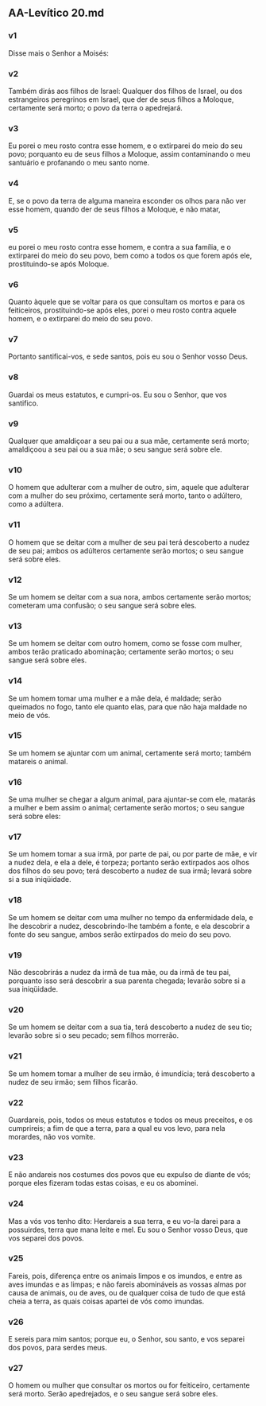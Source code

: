 ## AA-Levítico 20.md
### v1
 Disse mais o Senhor a Moisés:
### v2
 Também dirás aos filhos de Israel: Qualquer dos filhos de Israel, ou dos estrangeiros peregrinos em Israel, que der de seus filhos a Moloque, certamente será morto; o povo da terra o apedrejará.
### v3
 Eu porei o meu rosto contra esse homem, e o extirparei do meio do seu povo; porquanto eu de seus filhos a Moloque, assim contaminando o meu santuário e profanando o meu santo nome.
### v4
 E, se o povo da terra de alguma maneira esconder os olhos para não ver esse homem, quando der de seus filhos a Moloque, e não matar,
### v5
 eu porei o meu rosto contra esse homem, e contra a sua família, e o extirparei do meio do seu povo, bem como a todos os que forem após ele, prostituindo-se após Moloque.
### v6
 Quanto àquele que se voltar para os que consultam os mortos e para os feiticeiros, prostituindo-se após eles, porei o meu rosto contra aquele homem, e o extirparei do meio do seu povo.
### v7
 Portanto santificai-vos, e sede santos, pois eu sou o Senhor vosso Deus.
### v8
 Guardai os meus estatutos, e cumpri-os. Eu sou o Senhor, que vos santifico.
### v9
 Qualquer que amaldiçoar a seu pai ou a sua mãe, certamente será morto; amaldiçoou a seu pai ou a sua mãe; o seu sangue será sobre ele.
### v10
 O homem que adulterar com a mulher de outro, sim, aquele que adulterar com a mulher do seu próximo, certamente será morto, tanto o adúltero, como a adúltera.
### v11
 O homem que se deitar com a mulher de seu pai terá descoberto a nudez de seu pai; ambos os adúlteros certamente serão mortos; o seu sangue será sobre eles.
### v12
 Se um homem se deitar com a sua nora, ambos certamente serão mortos; cometeram uma confusão; o seu sangue será sobre eles.
### v13
 Se um homem se deitar com outro homem, como se fosse com mulher, ambos terão praticado abominação; certamente serão mortos; o seu sangue será sobre eles.
### v14
 Se um homem tomar uma mulher e a mãe dela, é maldade; serão queimados no fogo, tanto ele quanto elas, para que não haja maldade no meio de vós.
### v15
 Se um homem se ajuntar com um animal, certamente será morto; também matareis o animal.
### v16
 Se uma mulher se chegar a algum animal, para ajuntar-se com ele, matarás a mulher e bem assim o animal; certamente serão mortos; o seu sangue será sobre eles:
### v17
 Se um homem tomar a sua irmã, por parte de pai, ou por parte de mãe, e vir a nudez dela, e ela a dele, é torpeza; portanto serão extirpados aos olhos dos filhos do seu povo; terá descoberto a nudez de sua irmã; levará sobre si a sua iniqüidade.
### v18
 Se um homem se deitar com uma mulher no tempo da enfermidade dela, e lhe descobrir a nudez, descobrindo-lhe também a fonte, e ela descobrir a fonte do seu sangue, ambos serão extirpados do meio do seu povo.
### v19
 Não descobrirás a nudez da irmã de tua mãe, ou da irmã de teu pai, porquanto isso será descobrir a sua parenta chegada; levarão sobre si a sua iniqüidade.
### v20
 Se um homem se deitar com a sua tia, terá descoberto a nudez de seu tio; levarão sobre si o seu pecado; sem filhos morrerão.
### v21
 Se um homem tomar a mulher de seu irmão, é imundícia; terá descoberto a nudez de seu irmão; sem filhos ficarão.
### v22
 Guardareis, pois, todos os meus estatutos e todos os meus preceitos, e os cumprireis; a fim de que a terra, para a qual eu vos levo, para nela morardes, não vos vomite.
### v23
 E não andareis nos costumes dos povos que eu expulso de diante de vós; porque eles fizeram todas estas coisas, e eu os abominei.
### v24
 Mas a vós vos tenho dito: Herdareis a sua terra, e eu vo-la darei para a possuirdes, terra que mana leite e mel. Eu sou o Senhor vosso Deus, que vos separei dos povos.
### v25
 Fareis, pois, diferença entre os animais limpos e os imundos, e entre as aves imundas e as limpas; e não fareis abomináveis as vossas almas por causa de animais, ou de aves, ou de qualquer coisa de tudo de que está cheia a terra, as quais coisas apartei de vós como imundas.
### v26
 E sereis para mim santos; porque eu, o Senhor, sou santo, e vos separei dos povos, para serdes meus.
### v27
 O homem ou mulher que consultar os mortos ou for feiticeiro, certamente será morto. Serão apedrejados, e o seu sangue será sobre eles.
